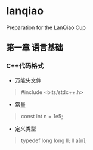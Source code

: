 # lanqiao
Preparation for the LanQiao Cup
## 第一章 语言基础
### C++代码格式
* 万能头文件
> #include <bits/stdc++.h>
* 常量
> const int n = 1e5;
* 定义类型
> typedef long long ll;
> ll a[n];
